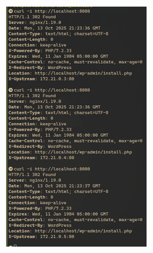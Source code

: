 ![Print dos testes](https://github.com/rafaelsalb/comp-dist-av2/blob/843a020518a286e65b34461f18529de2f6f992eb/lista_docker/2/testes.png)
